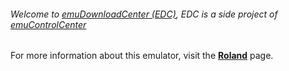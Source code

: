 ###### Welcome to [emuDownloadCenter (EDC)](https://github.com/PhoenixInteractiveNL/emuDownloadCenter/wiki/), EDC is a side project of [emuControlCenter](https://github.com/PhoenixInteractiveNL/emuControlCenter/wiki/)

For more information about this emulator, visit the [**Roland**](https://github.com/PhoenixInteractiveNL/emuDownloadCenter/wiki/Emulator-roland#menu) page.
